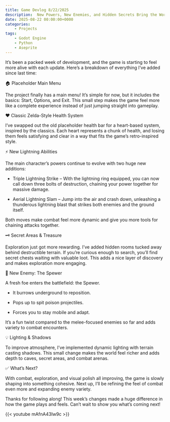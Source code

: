 ```yaml
---
title: Game Devlog 8/22/2025
description:  New Powers, New Enemies, and Hidden Secrets Bring the World to Life.
date: 2025-08-22 00:00:00+0000
categories:
    - Projects
tags:
    - Godot Engine
    - Python
    - Aseprite
---
```


It’s been a packed week of development, and the game is starting to feel more alive with each update. Here’s a breakdown of everything I’ve added since last time:

🏠 Placeholder Main Menu

The project finally has a main menu! It’s simple for now, but it includes the basics: Start, Options, and Exit. This small step makes the game feel more like a complete experience instead of just jumping straight into gameplay.

❤️ Classic Zelda-Style Health System

I’ve swapped out the old placeholder health bar for a heart-based system, inspired by the classics. Each heart represents a chunk of health, and losing them feels satisfying and clear in a way that fits the game’s retro-inspired style.

⚡ New Lightning Abilities

The main character’s powers continue to evolve with two huge new additions:

* Triple Lightning Strike – With the lightning ring equipped, you can now call down three bolts of destruction, chaining your power together for massive damage.

* Aerial Lightning Slam – Jump into the air and crash down, unleashing a thunderous lightning blast that strikes both enemies and the ground itself.

Both moves make combat feel more dynamic and give you more tools for chaining attacks together.

🗝️ Secret Areas & Treasure

Exploration just got more rewarding. I’ve added hidden rooms tucked away behind destructible terrain. If you’re curious enough to search, you’ll find secret chests waiting with valuable loot. This adds a nice layer of discovery and makes exploration more engaging.

👾 New Enemy: The Spewer

A fresh foe enters the battlefield: the Spewer.

* It burrows underground to reposition.

* Pops up to spit poison projectiles.

* Forces you to stay mobile and adapt.

It’s a fun twist compared to the melee-focused enemies so far and adds variety to combat encounters.

💡 Lighting & Shadows

To improve atmosphere, I’ve implemented dynamic lighting with terrain casting shadows. This small change makes the world feel richer and adds depth to caves, secret areas, and combat arenas.

✅ What’s Next?

With combat, exploration, and visual polish all improving, the game is slowly shaping into something cohesive. Next up, I’ll be refining the feel of combat even more and expanding enemy variety.

Thanks for following along! This week’s changes made a huge difference in how the game plays and feels. Can’t wait to show you what’s coming next!

{{< youtube mAfnA43Iw9c >}}
